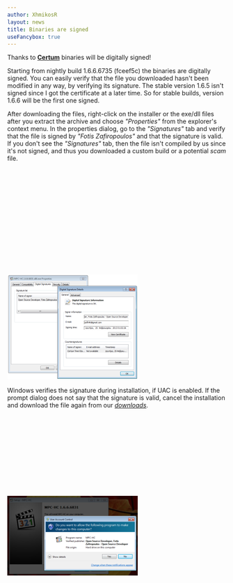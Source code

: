 ```yaml
---
author: XhmikosR
layout: news
title: Binaries are signed
useFancybox: true
---
```


Thanks to **[Certum](http://www.certum.eu/certum/cert,eindex_en.xml)** binaries will be digitally signed!

Starting from nightly build 1.6.6.6735 (fceef5c) the binaries are digitally
signed. You can easily verify that the file you downloaded hasn't been modified
in any way, by verifying its signature. The stable version 1.6.5 isn't signed
since I got the certificate at a later time. So for stable builds, version
1.6.6 will be the first one signed.


After downloading the files, right-click on the installer or the exe/dll files
after you extract the archive and choose *"Properties"* from the explorer's
context menu. In the properties dialog, go to the *"Signatures"* tab and verify
that the file is signed by *"Fotis Zafiropoulos"* and that the signature
is valid. If you don't see the *"Signatures"* tab, then the file isn't
compiled by us since it's not signed, and thus you downloaded a custom build
or a potential *scam* file.

<div class="row">
    <div class="col-xs-12 col-sm-4 text-center">
        <a class="thumbnail" data-fancybox-group="gallery" href="/assets/img/news/properties-signature.png" title="Windows Explorer Properties Signature tab">
            <img class="defer" src="data:image/gif;base64,R0lGODlhAQABAAAAACH5BAEKAAEALAAAAAABAAEAAAICTAEAOw==" data-src="/assets/img/news/properties-signature-thumb.png" width="300" height="241" alt="Windows Explorer Properties Signature tab">
            <noscript><img src="/assets/img/news/properties-signature-thumb.png" width="300" height="241" alt="Windows Explorer Properties Signature tab"></noscript>
        </a>
    </div>
</div>

Windows verifies the signature during installation, if UAC is enabled.
If the prompt dialog does not say that the signature is valid, cancel the
installation and download the file again from our [*downloads*](/downloads/).

<div class="row">
    <div class="col-xs-12 col-sm-4 text-center">
        <a class="thumbnail" data-fancybox-group="gallery" href="/assets/img/news/install-uac.png" title="Install UAC prompt">
            <img class="defer" src="data:image/gif;base64,R0lGODlhAQABAAAAACH5BAEKAAEALAAAAAABAAEAAAICTAEAOw==" data-src="/assets/img/news/install-uac-thumb.png" width="300" height="183" alt="Install UAC prompt">
            <noscript><img src="/assets/img/news/install-uac-thumb.png" width="300" height="183" alt="Install UAC prompt"></noscript>
        </a>
    </div>
</div>
